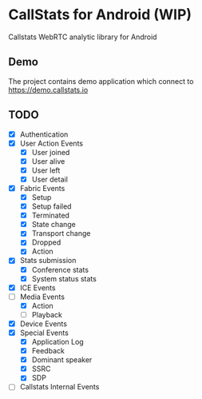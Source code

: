 CallStats for Android (WIP)
===========================
Callstats WebRTC analytic library for Android

## Demo
The project contains demo application which connect to https://demo.callstats.io

## TODO

- [x] Authentication
- [x] User Action Events
  - [x] User joined
  - [x] User alive
  - [x] User left
  - [x] User detail
- [x] Fabric Events
  - [x] Setup
  - [x] Setup failed
  - [x] Terminated
  - [x] State change
  - [x] Transport change
  - [x] Dropped
  - [x] Action
- [x] Stats submission
  - [x] Conference stats
  - [x] System status stats
- [x] ICE Events
- [ ] Media Events
  - [x] Action
  - [ ] Playback
- [x] Device Events
- [x] Special Events
  - [x] Application Log
  - [x] Feedback
  - [x] Dominant speaker
  - [x] SSRC
  - [x] SDP
- [ ] Callstats Internal Events
